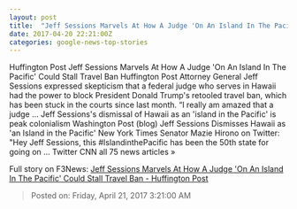 ```yaml
---
layout: post
title:  "Jeff Sessions Marvels At How A Judge 'On An Island In The Pacific' Could Stall Travel Ban - Huffington Post"
date: 2017-04-20 22:21:00Z
categories: google-news-top-stories
---
```


Huffington Post Jeff Sessions Marvels At How A Judge 'On An Island In The Pacific' Could Stall Travel Ban Huffington Post Attorney General Jeff Sessions expressed skepticism that a federal judge who serves in Hawaii had the power to block President Donald Trump's retooled travel ban, which has been stuck in the courts since last month. “I really am amazed that a judge ... Jeff Sessions's dismissal of Hawaii as an 'island in the Pacific' is peak colonialism Washington Post (blog) Jeff Sessions Dismisses Hawaii as 'an Island in the Pacific' New York Times Senator Mazie Hirono on Twitter: "Hey Jeff Sessions, this #IslandinthePacific has been the 50th state for going on ... Twitter CNN all 75 news articles »


Full story on F3News: [Jeff Sessions Marvels At How A Judge 'On An Island In The Pacific' Could Stall Travel Ban - Huffington Post](http://www.f3nws.com/n/rPSfnF)

> Posted on: Friday, April 21, 2017 3:21:00 AM
